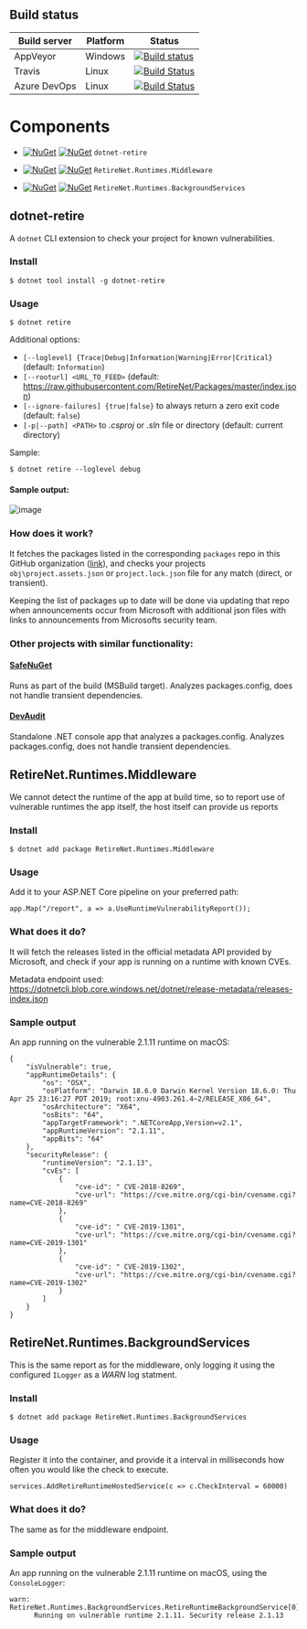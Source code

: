 ## Build status

| Build server                | Platform     | Status                                                                                                                    |
|-----------------------------|--------------|---------------------------------------------------------------------------------------------------------------------------|
| AppVeyor                    | Windows      | [![Build status](https://ci.appveyor.com/api/projects/status/6y4yrtkhofgcswqt/branch/master?svg=true)](https://ci.appveyor.com/project/JohnKorsnes/dotnet-retire/branch/master)|
| Travis                      | Linux        | [![Build Status](https://travis-ci.org/RetireNet/dotnet-retire.svg?branch=master)](https://travis-ci.org/RetireNet/dotnet-retire)|
| Azure DevOps | Linux | [![Build Status](https://dev.azure.com/RetireNET/dotnet-retire/_apis/build/status/RetireNet.dotnet-retire?branchName=master)](https://dev.azure.com/RetireNET/dotnet-retire/_build/latest?definitionId=1)|



# Components

* [![NuGet](https://img.shields.io/nuget/v/dotnet-retire.svg)](https://www.nuget.org/packages/dotnet-retire/)
[![NuGet](https://img.shields.io/nuget/dt/dotnet-retire.svg)](https://www.nuget.org/packages/dotnet-retire/) `dotnet-retire`

* [![NuGet](https://img.shields.io/nuget/v/RetireNet.Runtimes.Middleware.svg)](https://www.nuget.org/packages/RetireNet.Runtimes.Middleware/)
[![NuGet](https://img.shields.io/nuget/dt/RetireNet.Runtimes.Middleware.svg)](https://www.nuget.org/packages/RetireNet.Runtimes.Middleware/) `RetireNet.Runtimes.Middleware`

* [![NuGet](https://img.shields.io/nuget/v/RetireNet.Runtimes.BackgroundServices.svg)](https://www.nuget.org/packages/RetireNet.Runtimes.BackgroundServices/)
[![NuGet](https://img.shields.io/nuget/dt/RetireNet.Runtimes.BackgroundServices.svg)](https://www.nuget.org/packages/RetireNet.Runtimes.BackgroundServices/) `RetireNet.Runtimes.BackgroundServices`



## dotnet-retire

A `dotnet` CLI extension to check your project for known vulnerabilities.


### Install
```
$ dotnet tool install -g dotnet-retire
```

### Usage
```
$ dotnet retire
```

Additional options:

- `[--loglevel] {Trace|Debug|Information|Warning|Error|Critical}` (default: `Information`)
- `[--rooturl] <URL_TO_FEED>` (default: <https://raw.githubusercontent.com/RetireNet/Packages/master/index.json>)
- `[--ignore-failures] {true|false}` to always return a zero exit code (default: `false`)
- `[-p|--path] <PATH>` to *.csproj* or *.sln* file or directory (default: current directory)

Sample:

```
$ dotnet retire --loglevel debug
```

#### Sample output:
![image](https://user-images.githubusercontent.com/206726/26968418-3c4c6296-4d02-11e7-9cf9-754533c1a594.png)

### How does it work?
It fetches the packages listed in the corresponding `packages` repo in this GitHub organization ([link](https://github.com/RetireNet/Packages/blob/master/Content/1.json)), and checks your projects `obj\project.assets.json` or `project.lock.json`  file for any match (direct, or transient).

Keeping the list of packages up to date will be done via updating that repo when announcements occur from Microsoft with additional json files with links to announcements from Microsofts security team.

### Other projects with similar functionality:
#### [SafeNuGet](https://github.com/owasp/safenuget)
Runs as part of the build (MSBuild target). Analyzes packages.config, does not handle transient dependencies.
#### [DevAudit](https://github.com/OSSIndex/DevAudit)
Standalone .NET console app that analyzes a packages.config. Analyzes packages.config, does not handle transient dependencies.


## RetireNet.Runtimes.Middleware
We cannot detect the runtime of the app at build time, so to report use of vulnerable runtimes the app itself, the host itself can provide us reports

### Install
```
$ dotnet add package RetireNet.Runtimes.Middleware
```

### Usage

Add it to your ASP.NET Core pipeline on your preferred path:

```
app.Map("/report", a => a.UseRuntimeVulnerabilityReport());
```

### What does it do?
It will fetch the releases listed in the official metadata API provided by Microsoft, and check if your app is running on a runtime with known CVEs.

Metadata endpoint used: https://dotnetcli.blob.core.windows.net/dotnet/release-metadata/releases-index.json


### Sample output

An app running on the vulnerable 2.1.11 runtime on macOS:
```
{
    "isVulnerable": true,
    "appRuntimeDetails": {
        "os": "OSX",
        "osPlatform": "Darwin 18.6.0 Darwin Kernel Version 18.6.0: Thu Apr 25 23:16:27 PDT 2019; root:xnu-4903.261.4~2/RELEASE_X86_64",
        "osArchitecture": "X64",
        "osBits": "64",
        "appTargetFramework": ".NETCoreApp,Version=v2.1",
        "appRuntimeVersion": "2.1.11",
        "appBits": "64"
    },
    "securityRelease": {
        "runtimeVersion": "2.1.13",
        "cvEs": [
            {
                "cve-id": " CVE-2018-8269",
                "cve-url": "https://cve.mitre.org/cgi-bin/cvename.cgi?name=CVE-2018-8269"
            },
            {
                "cve-id": " CVE-2019-1301",
                "cve-url": "https://cve.mitre.org/cgi-bin/cvename.cgi?name=CVE-2019-1301"
            },
            {
                "cve-id": " CVE-2019-1302",
                "cve-url": "https://cve.mitre.org/cgi-bin/cvename.cgi?name=CVE-2019-1302"
            }
        ]
    }
}
```

## RetireNet.Runtimes.BackgroundServices
This is the same report as for the middleware, only logging it using the configured `ILogger` as a _WARN_ log statment.

### Install
```
$ dotnet add package RetireNet.Runtimes.BackgroundServices
```

### Usage

Register it into the container, and provide it a interval in milliseconds how often you would like the check to execute.

```
services.AddRetireRuntimeHostedService(c => c.CheckInterval = 60000)
```

### What does it do?
The same as for the middleware endpoint.


### Sample output

An app running on the vulnerable 2.1.11 runtime on macOS, using the `ConsoleLogger`:
```
warn: RetireNet.Runtimes.BackgroundServices.RetireRuntimeBackgroundService[0]
      Running on vulnerable runtime 2.1.11. Security release 2.1.13
```
